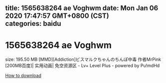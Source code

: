 
title: 1565638264 ae Voghwm
date: Mon Jan 06 2020 17:47:57 GMT+0800 (CST)    
categories: baidu
---

# 1565638264 ae Voghwm
size: 195.50 MB
 [MMD][Addiction]ビスマルクちゃんのちんぽ中毒 作者MrPink [200MB百度]| 实用动画| 免空资源区 - Lv+ Level Plus - powered by Pu!mdHd
 

[How to download](https://bpcam.bemobtrk.com/go/2ceec3aa-1ca2-46d6-b9ff-aaa5c184517c?jno=4199)